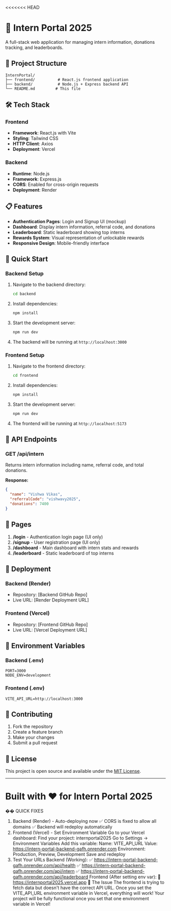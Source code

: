 <<<<<<< HEAD
# 🧠 Intern Portal 2025

A full-stack web application for managing intern information, donations tracking, and leaderboards.

## 🚀 Project Structure

```
InternPortal/
├── frontend/          # React.js frontend application
├── backend/           # Node.js + Express backend API
└── README.md         # This file
```

## 🛠 Tech Stack

### Frontend
- **Framework**: React.js with Vite
- **Styling**: Tailwind CSS
- **HTTP Client**: Axios
- **Deployment**: Vercel

### Backend
- **Runtime**: Node.js
- **Framework**: Express.js
- **CORS**: Enabled for cross-origin requests
- **Deployment**: Render

## 📋 Features

- **Authentication Pages**: Login and Signup UI (mockup)
- **Dashboard**: Display intern information, referral code, and donations
- **Leaderboard**: Static leaderboard showing top interns
- **Rewards System**: Visual representation of unlockable rewards
- **Responsive Design**: Mobile-friendly interface

## 🚀 Quick Start

### Backend Setup

1. Navigate to the backend directory:
   ```bash
   cd backend
   ```

2. Install dependencies:
   ```bash
   npm install
   ```

3. Start the development server:
   ```bash
   npm run dev
   ```

4. The backend will be running at `http://localhost:3000`

### Frontend Setup

1. Navigate to the frontend directory:
   ```bash
   cd frontend
   ```

2. Install dependencies:
   ```bash
   npm install
   ```

3. Start the development server:
   ```bash
   npm run dev
   ```

4. The frontend will be running at `http://localhost:5173`

## 📡 API Endpoints

### GET /api/intern
Returns intern information including name, referral code, and total donations.

**Response:**
```json
{
  "name": "Vishwa Vikas",
  "referralCode": "vishwavy2025",
  "donations": 7400
}
```

## 🎨 Pages

1. **/login** - Authentication login page (UI only)
2. **/signup** - User registration page (UI only)
3. **/dashboard** - Main dashboard with intern stats and rewards
4. **/leaderboard** - Static leaderboard of top interns

## 🚀 Deployment

### Backend (Render)
- Repository: [Backend GitHub Repo]
- Live URL: [Render Deployment URL]

### Frontend (Vercel)
- Repository: [Frontend GitHub Repo]
- Live URL: [Vercel Deployment URL]

## 📝 Environment Variables

### Backend (.env)
```
PORT=3000
NODE_ENV=development
```

### Frontend (.env)
```
VITE_API_URL=http://localhost:3000
```

## 🤝 Contributing

1. Fork the repository
2. Create a feature branch
3. Make your changes
4. Submit a pull request

## 📄 License

This project is open source and available under the [MIT License](LICENSE).

---

**Built with ❤️ for Intern Portal 2025** 
=======
�� QUICK FIXES
1. Backend (Render) - Auto-deploying now
✅ CORS is fixed to allow all domains
✅ Backend will redeploy automatically
2. Frontend (Vercel) - Set Environment Variable
Go to your Vercel dashboard:
Find your project: internportal2025
Go to Settings → Environment Variables
Add this variable:
Name: VITE_API_URL
Value: https://intern-portal-backend-gafh.onrender.com
Environment: Production, Preview, Development
Save and redeploy
3. Test Your URLs
Backend (Working):
✅ https://intern-portal-backend-gafh.onrender.com/api/health
✅ https://intern-portal-backend-gafh.onrender.com/api/intern
✅ https://intern-portal-backend-gafh.onrender.com/api/leaderboard
Frontend (After setting env var):
🎯 https://internportal2025.vercel.app
🎯 The Issue
The frontend is trying to fetch data but doesn't have the correct API URL. Once you set the VITE_API_URL environment variable in Vercel, everything will work!
Your project will be fully functional once you set that one environment variable in Vercel!
